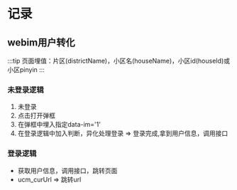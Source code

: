 # 记录

## webim用户转化
:::tip
页面埋值：片区(districtName)，小区名(houseName)，小区id(houseId)或小区pinyin
:::

### 未登录逻辑
1. 未登录
2. 点击打开弹框
3. 在弹框中埋入指定data-im='1'
4. 在登录逻辑中加入判断，异化处理登录 => 登录完成,拿到用户信息，调用接口

### 登录逻辑

* 获取用户信息，调用接口，跳转页面
* ucm_curUrl => 跳转url
